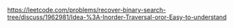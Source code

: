 https://leetcode.com/problems/recover-binary-search-tree/discuss/1962981/Idea-%3A-Inorder-Traversal-oror-Easy-to-understand